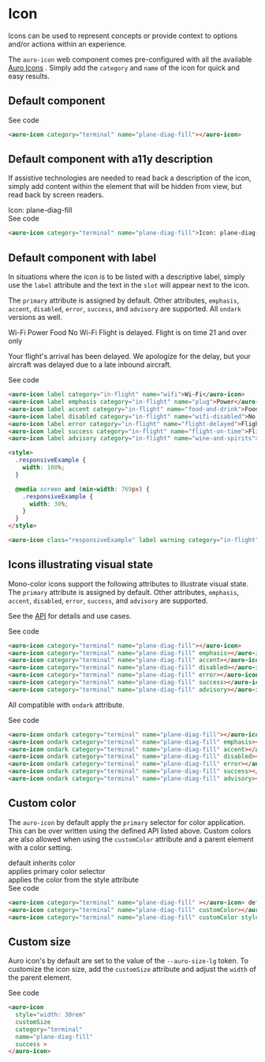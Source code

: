 # Icon

Icons can be used to represent concepts or provide context to options and/or actions within an experience.

The `auro-icon` web component comes pre-configured with all the available [Auro Icons](https://auro.alaskaair.com/icons) . Simply add the `category` and `name` of the icon for quick and easy results.

## Default component

<div class="exampleWrapper">
  <auro-icon category="terminal" name="plane-diag-fill"></auro-icon>
</div>

<auro-accordion lowProfile justifyRight>
  <span slot="trigger">See code</span>

  ```html
  <auro-icon category="terminal" name="plane-diag-fill"></auro-icon>
  ```

</auro-accordion>

## Default component with a11y description

If assistive technologies are needed to read back a description of the icon, simply add content within the element that will be hidden from view, but read back by screen readers.

<div class="exampleWrapper">
  <auro-icon category="terminal" name="plane-diag-fill">Icon: plane-diag-fill</auro-icon>
</div>

<auro-accordion lowProfile justifyRight>
  <span slot="trigger">See code</span>

  ```html
  <auro-icon category="terminal" name="plane-diag-fill">Icon: plane-diag-fill</auro-icon>
  ```

</auro-accordion>

## Default component with label

In situations where the icon is to be listed with a descriptive label, simply use the `label` attribute and the text in the `slot` will appear next to the icon.

The `primary` attribute is assigned by default. Other attributes, `emphasis`, `accent`, `disabled`, `error`, `success`, and `advisory` are supported. All `ondark` versions as well.

<div class="exampleWrapper">
  <auro-icon label category="in-flight" name="wifi">Wi-Fi</auro-icon>
  <auro-icon label emphasis category="in-flight" name="plug">Power</auro-icon>
  <auro-icon label accent category="in-flight" name="food-and-drink">Food</auro-icon>
  <auro-icon label disabled category="in-flight" name="wifi-disabled">No Wi-Fi</auro-icon>
  <auro-icon label error category="in-flight" name="flight-delayed">Flight is delayed.</auro-icon>
  <auro-icon label success category="in-flight" name="flight-on-time">Flight is on time</auro-icon>
  <auro-icon label advisory category="in-flight" name="wine-and-spirits">21 and over only</auro-icon>
</div>
<div class="exampleWrapper">

  <style>
    .responsiveExample {
      width: 100%;
    }

    @media screen and (min-width: 769px) {
      .responsiveExample {
        width: 30%;
      }
    }
  </style>

  <auro-icon class="responsiveExample" label warning category="in-flight" name="flight-delayed">Your flight's arrival has been delayed. We apologize for the delay, but your aircraft was delayed due to a late inbound aircraft.</auro-icon>
</div>

<auro-accordion lowProfile justifyRight>
  <span slot="trigger">See code</span>

  ```html
  <auro-icon label category="in-flight" name="wifi">Wi-Fi</auro-icon>
  <auro-icon label emphasis category="in-flight" name="plug">Power</auro-icon>
  <auro-icon label accent category="in-flight" name="food-and-drink">Food</auro-icon>
  <auro-icon label disabled category="in-flight" name="wifi-disabled">No Wi-Fi</auro-icon>
  <auro-icon label error category="in-flight" name="flight-delayed">Flight is delayed.</auro-icon>
  <auro-icon label success category="in-flight" name="flight-on-time">Flight is on time</auro-icon>
  <auro-icon label advisory category="in-flight" name="wine-and-spirits">21 and over only</auro-icon>

  <style>
    .responsiveExample {
      width: 100%;
    }

    @media screen and (min-width: 769px) {
      .responsiveExample {
        width: 30%;
      }
    }
  </style>

  <auro-icon class="responsiveExample" label warning category="in-flight" name="flight-delayed">Your flight's arrival has been delayed. We apologize for the delay, but your aircraft was delayed due to a late inbound aircraft.</auro-icon>

  ```

</auro-accordion>

## Icons illustrating visual state

Mono-color icons support the following attributes to illustrate visual state. The `primary` attribute is assigned by default. Other attributes, `emphasis`, `accent`, `disabled`, `error`, `success`, and `advisory` are supported.

See the [API](/components/auro/icon/api) for details and use cases.

<div class="exampleWrapper">
  <auro-icon category="terminal" name="plane-diag-fill"></auro-icon>
  <auro-icon category="terminal" name="plane-diag-fill" emphasis></auro-icon>
  <auro-icon category="terminal" name="plane-diag-fill" accent></auro-icon>
  <auro-icon category="terminal" name="plane-diag-fill" disabled></auro-icon>
  <auro-icon category="terminal" name="plane-diag-fill" error></auro-icon>
  <auro-icon category="terminal" name="plane-diag-fill" success></auro-icon>
  <auro-icon category="terminal" name="plane-diag-fill" advisory></auro-icon>
</div>

<auro-accordion lowProfile justifyRight>
  <span slot="trigger">See code</span>

  ```html
  <auro-icon category="terminal" name="plane-diag-fill"></auro-icon>
  <auro-icon category="terminal" name="plane-diag-fill" emphasis></auro-icon>
  <auro-icon category="terminal" name="plane-diag-fill" accent></auro-icon>
  <auro-icon category="terminal" name="plane-diag-fill" disabled></auro-icon>
  <auro-icon category="terminal" name="plane-diag-fill" error></auro-icon>
  <auro-icon category="terminal" name="plane-diag-fill" success></auro-icon>
  <auro-icon category="terminal" name="plane-diag-fill" advisory></auro-icon>
  ```

</auro-accordion>

All compatible with `ondark` attribute.

<div class="exampleWrapper--ondark">
  <auro-icon ondark category="terminal" name="plane-diag-fill"></auro-icon>
  <auro-icon ondark category="terminal" name="plane-diag-fill" emphasis></auro-icon>
  <auro-icon ondark category="terminal" name="plane-diag-fill" accent></auro-icon>
  <auro-icon ondark category="terminal" name="plane-diag-fill" disabled></auro-icon>
  <auro-icon ondark category="terminal" name="plane-diag-fill" error></auro-icon>
  <auro-icon ondark category="terminal" name="plane-diag-fill" success></auro-icon>
  <auro-icon ondark category="terminal" name="plane-diag-fill" advisory></auro-icon>
</div>

<auro-accordion lowProfile justifyRight>
  <span slot="trigger">See code</span>

  ```html
  <auro-icon ondark category="terminal" name="plane-diag-fill"></auro-icon>
  <auro-icon ondark category="terminal" name="plane-diag-fill" emphasis></auro-icon>
  <auro-icon ondark category="terminal" name="plane-diag-fill" accent></auro-icon>
  <auro-icon ondark category="terminal" name="plane-diag-fill" disabled></auro-icon>
  <auro-icon ondark category="terminal" name="plane-diag-fill" error></auro-icon>
  <auro-icon ondark category="terminal" name="plane-diag-fill" success></auro-icon>
  <auro-icon ondark category="terminal" name="plane-diag-fill" advisory></auro-icon>
  ```

</auro-accordion>

## Custom color

The `auro-icon` by default apply the `primary` selector for color application. This can be over written using the defined API listed above. Custom colors are also allowed when using the `customColor` attribute and a parent element with a color setting.

<div class="exampleWrapper">
  <auro-icon category="terminal" name="plane-diag-fill" ></auro-icon> default inherits color<br/>
  <auro-icon category="terminal" name="plane-diag-fill" customColor></auro-icon> applies primary color selector<br/>
  <auro-icon category="terminal" name="plane-diag-fill" customColor style="color: orange;"></auro-icon> applies the color from the style attribute
</div>

<auro-accordion lowProfile justifyRight>
  <span slot="trigger">See code</span>

  ```html
  <auro-icon category="terminal" name="plane-diag-fill" ></auro-icon> default inherits color<br/>
  <auro-icon category="terminal" name="plane-diag-fill" customColor></auro-icon> applies primary color selector<br/>
  <auro-icon category="terminal" name="plane-diag-fill" customColor style="color: orange;"></auro-icon> applies the color from the style attribute
  ```

</auro-accordion>

## Custom size

Auro icon's by default are set to the value of the `--auro-size-lg` token. To customize the icon size, add the `customSize` attribute and adjust the `width` of the parent element.

<div class="exampleWrapper">
  <auro-icon style="width: 30rem" category="terminal" name="plane-diag-fill" success customSize></auro-icon>
</div>

<auro-accordion lowProfile justifyRight>
  <span slot="trigger">See code</span>

  ```html
  <auro-icon
    style="width: 30rem"
    customSize
    category="terminal"
    name="plane-diag-fill"
    success >
  </auro-icon>

  ```

</auro-accordion>

